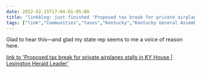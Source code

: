 ```yaml
---
date: 2022-02-15T17:04:01-05:00
title: "linkblog: just finished 'Proposed tax break for private airplanes stalls in KY House | Lexington Herald Leader'"
tags: ["link","Communities","taxes","Kentucky","Kentucky General Assembly"]
---
```

Glad to hear this—and glad my state rep seems to me a voice of reason here.
 
[link to 'Proposed tax break for private airplanes stalls in KY House | Lexington Herald Leader'](https://www.kentucky.com/news/politics-government/article258415298.html)
